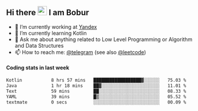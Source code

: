 ## Hi there <img src="https://media.giphy.com/media/hvRJCLFzcasrR4ia7z/giphy.gif" width="25px" height="25px"> I am Bobur

- 💼 I’m currently working at [Yandex](https://yandex.ru/)
- 🌱 I’m currently learning Kotlin
- 💬 Ask me about anything related to Low Level Programming or Algorithm and Data Structures
- 📫 How to reach me: [@telegram](https://t.me/octoant) (see also [@leetcode](https://leetcode.com/octoant/))    

#### Coding stats in last week

<!--START_SECTION:waka-->

```txt
Kotlin           8 hrs 57 mins   ██████████████████▓░░░░░░   75.03 %
Java             1 hr 18 mins    ██▓░░░░░░░░░░░░░░░░░░░░░░   11.01 %
Text             59 mins         ██░░░░░░░░░░░░░░░░░░░░░░░   08.33 %
YAML             39 mins         █▒░░░░░░░░░░░░░░░░░░░░░░░   05.52 %
textmate         0 secs          ░░░░░░░░░░░░░░░░░░░░░░░░░   00.09 %
```

<!--END_SECTION:waka-->
